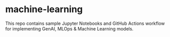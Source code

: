 # machine-learning
This repo contains sample Jupyter Notebooks and GitHub Actions workflow for implementing GenAI, MLOps & Machine Learning models.

